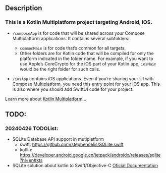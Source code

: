 ## Description

### This is a Kotlin Multiplatform project targeting Android, iOS.

* `/composeApp` is for code that will be shared across your Compose Multiplatform applications.
  It contains several subfolders:
  - `commonMain` is for code that’s common for all targets.
  - Other folders are for Kotlin code that will be compiled for only the platform indicated in the folder name.
    For example, if you want to use Apple’s CoreCrypto for the iOS part of your Kotlin app,
    `iosMain` would be the right folder for such calls.

* `/iosApp` contains iOS applications. Even if you’re sharing your UI with Compose Multiplatform, 
  you need this entry point for your iOS app. This is also where you should add SwiftUI code for your project.


Learn more about [Kotlin Multiplatform](https://www.jetbrains.com/help/kotlin-multiplatform-dev/get-started.html)…

## TODO:

### 20240426 TODOList:
* SQLite Database API support in mutiplatform
  - swift: https://github.com/stephencelis/SQLite.swift
  - kotlin: https://developer.android.google.cn/jetpack/androidx/releases/sqlite?hl=en#kts
* SQLite solution about kotlin to Swift/Objective-C
  [Oficial Documentation](https://kotlinlang.org/docs/native-objc-interop.html#mappings)
